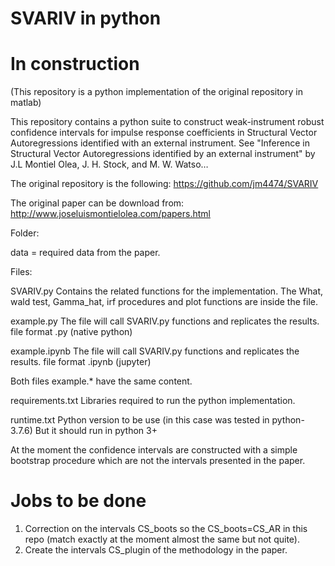 # SVARIV in python 

# In construction

(This repository is a python implementation of the original repository in matlab)

This repository contains a python suite to construct weak-instrument robust confidence intervals for impulse response coefficients in Structural Vector Autoregressions identified with an external instrument. See "Inference in Structural Vector Autoregressions identified by an external instrument" by J.L Montiel Olea, J. H. Stock, and M. W. Watso…

The original repository is the following: https://github.com/jm4474/SVARIV

The original paper can be download from: http://www.joseluismontielolea.com/papers.html 


Folder:

data = required data from the paper. 

Files:

SVARIV.py
Contains the related functions for the implementation. The What, wald test, Gamma_hat, irf procedures and plot functions are inside the file.

example.py
The file will call SVARIV.py functions and replicates the results. file format .py (native python)

example.ipynb
The file will call SVARIV.py functions and replicates the results. file format .ipynb (jupyter)

Both files example.* have the same content.

requirements.txt
Libraries required to run the python implementation.

runtime.txt
Python version to be use (in this case was tested in python-3.7.6)
But it should run in python 3+

At the moment the confidence intervals are constructed with a simple bootstrap procedure which are not the intervals presented
in the paper.

# Jobs to be done

1. Correction on the intervals CS_boots so the CS_boots=CS_AR in this repo (match exactly at the moment almost the same but not quite). 
2. Create the intervals CS_plugin of the methodology in the paper.












